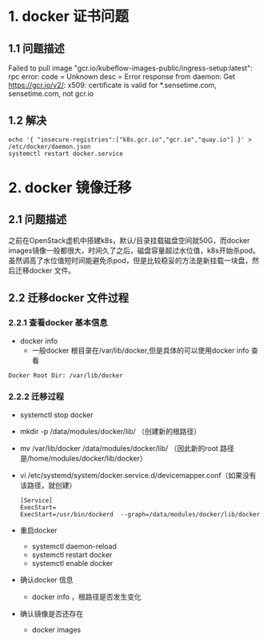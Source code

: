 # 1. docker 证书问题

## 1.1 问题描述
Failed to pull image "gcr.io/kubeflow-images-public/ingress-setup:latest": rpc error: code = Unknown desc = Error response from daemon: Get https://gcr.io/v2/: x509: certificate is valid for *.sensetime.com, sensetime.com, not gcr.io

## 1.2 解决
```
echo '{ "insecure-registries":["k8s.gcr.io","gcr.io","quay.io"] }' > /etc/docker/daemon.json
systemctl restart docker.service
```

# 2. docker 镜像迁移
## 2.1 问题描述
之前在OpenStack虚机中搭建k8s，默认/目录挂载磁盘空间就50G，而docker images镜像一般都很大，时间久了之后，磁盘容量超过水位值，k8s开始杀pod。
虽然调高了水位值短时间能避免杀pod，但是比较稳妥的方法是新挂载一块盘，然后迁移docker 文件。

## 2.2 迁移docker 文件过程
### 2.2.1 查看docker 基本信息
* docker info
    * 一般docker 根目录在/var/lib/docker,但是具体的可以使用docker info 查看
```
Docker Root Dir: /var/lib/docker
```

### 2.2.2  迁移过程
* systemctl stop docker
* mkdir -p /data/modules/docker/lib/ （创建新的根路径）
* mv /var/lib/docker /data/modules/docker/lib/ （因此新的root 路径是/home/modules/docker/lib/docker）
* vi /etc/systemd/system/docker.service.d/devicemapper.conf（如果没有该路径，就创建）
    ```
    [Service]
    ExecStart=
    ExecStart=/usr/bin/dockerd  --graph=/data/modules/docker/lib/docker
    ```

* 重启docker
    * systemctl daemon-reload
    * systemctl restart docker
    * systemctl enable docker
* 确认docker 信息
    * docker info ，根路径是否发生变化
* 确认镜像是否还存在
    * docker images